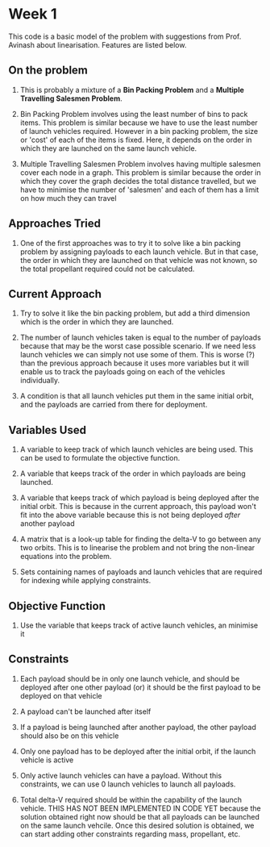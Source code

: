 # Week 1

This code is a basic model of the problem with suggestions from Prof. Avinash about linearisation.
Features are listed below.

## On the problem 
1. This is probably a mixture of a **Bin Packing Problem** and a **Multiple Travelling Salesmen Problem**.

2. Bin Packing Problem involves using the least number of bins to pack items. This problem is similar because we have to use the least number of launch vehicles required. However in a bin packing problem, the size or 'cost' of each of the items is fixed. Here, it depends on the order in which they are launched on the same launch vehicle.

3. Multiple Travelling Salesmen Problem involves having multiple salesmen cover each node in a graph. This problem is similar because the order in which they cover the graph decides the total distance travelled, but we have to minimise the number of 'salesmen' and each of them has a limit on how much they can travel

## Approaches Tried
1. One of the first approaches was to try it to solve like a bin packing problem by assigning payloads to each launch vehicle. But in that case, the order in which they are launched on that vehicle was not known, so the total propellant required could not be calculated.

## Current Approach
1. Try to solve it like the bin packing problem, but add a third dimension which is the order in which they are launched.

2. The number of launch vehicles taken is equal to the number of payloads because that may be the worst case possible scenario. If we need less launch vehicles we can simply not use some of them. This is worse (?) than the previous approach because it uses more variables but it will enable us to track the payloads going on each of the vehicles individually.

3. A condition is that all launch vehicles put them in the same initial orbit, and the payloads are carried from there for deployment.

## Variables Used
1. A variable to keep track of which launch vehicles are being used. This can be used to formulate the objective function.

2. A variable that keeps track of the order in which payloads are being launched.

3. A variable that keeps track of which payload is being deployed after the initial orbit. This is because in the current approach, this payload won't fit into the above variable because this is not being deployed *after* another payload

4. A matrix that is a look-up table for finding the delta-V to go between any two orbits. This is to linearise the problem and not bring the non-linear equations into the problem.

5. Sets containing names of payloads and launch vehicles that are required for indexing while applying constraints.

## Objective Function

1. Use the variable that keeps track of active launch vehicles, an minimise it

## Constraints

1. Each payload should be in only one launch vehicle, and should be deployed after one other payload (or) it should be the first payload to be deployed on that vehicle

2. A payload can't be launched after itself

3. If a payload is being launched after another payload, the other payload should also be on this vehicle

4. Only one payload has to be deployed after the initial orbit, if the launch vehicle is active

5. Only active launch vehicles can have a payload. Without this constraints, we can use 0 launch vehicles to launch all payloads.

6. Total delta-V required should be within the capability of the launch vehicle. THIS HAS NOT BEEN IMPLEMENTED IN CODE YET because the solution obtained right now should be that all payloads can be launched on the same launch vehcile. Once this desired solution is obtained, we can start adding other constraints regarding mass, propellant, etc.